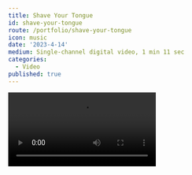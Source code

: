 ```yaml
---
title: Shave Your Tongue
id: shave-your-tongue
route: /portfolio/shave-your-tongue
icon: music
date: '2023-4-14'
medium: Single-channel digital video, 1 min 11 sec
categories:
  - Video
published: true
---
```


<script>
  import Video from '$lib/components/Video.svelte'
</script>
<p></p>
<Video src="https://customer-09i1la1nl00colq2.cloudflarestream.com/da19ed78eafdc7123745f6b35557cdc4/manifest/video.m3u8" options=""/>
